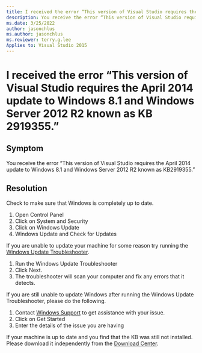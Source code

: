 ```yaml
---
title: I received the error “This version of Visual Studio requires the April 2014 update to Windows 8.1 and Windows Server 2012 R2 known as KB 2919355.”
description: You receive the error “This version of Visual Studio requires the April 2014 update to Windows 8.1 and Windows Server 2012 R2 known as KB2919355.”
ms.date: 3/25/2022
author: jasonchlus
ms.author: jasonchlus
ms.reviewer: terry.g.lee
Applies to: Visual Studio 2015
---
```


# I received the error “This version of Visual Studio requires the April 2014 update to Windows 8.1 and Windows Server 2012 R2 known as KB 2919355.”

## Symptom
You receive the error “This version of Visual Studio requires the April 2014 update to Windows 8.1 and Windows Server 2012 R2 known as KB2919355.”

## Resolution
Check to make sure that Windows is completely up to date.

1. Open Control Panel
1. Click on System and Security
1. Click on Windows Update
1. Windows Update and Check for Updates
 
If you are unable to update your machine for some reason try running the [Windows Update Troubleshooter](https://support.microsoft.com/en-us/instantanswers/512a5183-ffab-40c5-8a68-021e32467565/windows-update-troubleshooter).

1. Run the Windows Update Troubleshooter
1. Click Next.
1. The troubleshooter will scan your computer and fix any errors that it detects.

If you are still unable to update Windows after running the Windows Update Troubleshooter, please do the following.

1. Contact [Windows Support](https://support.microsoft.com/en-us/contactus/) to get assistance with your issue.
1. Click on Get Started
1. Enter the details of the issue you are having

If your machine is up to date and you find that the KB was still not installed. Please download it independently from the [Download Center](https://support.microsoft.com/en-us/kb/2919355).
